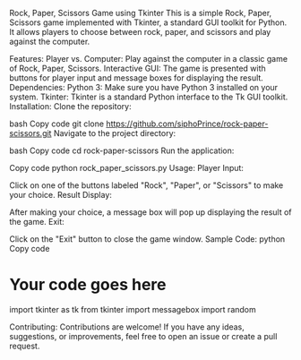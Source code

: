 Rock, Paper, Scissors Game using Tkinter
This is a simple Rock, Paper, Scissors game implemented with Tkinter, a standard GUI toolkit for Python. It allows players to choose between rock, paper, and scissors and play against the computer.

Features:
Player vs. Computer: Play against the computer in a classic game of Rock, Paper, Scissors.
Interactive GUI: The game is presented with buttons for player input and message boxes for displaying the result.
Dependencies:
Python 3: Make sure you have Python 3 installed on your system.
Tkinter: Tkinter is a standard Python interface to the Tk GUI toolkit.
Installation:
Clone the repository:

bash
Copy code
git clone https://github.com/siphoPrince/rock-paper-scissors.git
Navigate to the project directory:

bash
Copy code
cd rock-paper-scissors
Run the application:

Copy code
python rock_paper_scissors.py
Usage:
Player Input:

Click on one of the buttons labeled "Rock", "Paper", or "Scissors" to make your choice.
Result Display:

After making your choice, a message box will pop up displaying the result of the game.
Exit:

Click on the "Exit" button to close the game window.
Sample Code:
python
Copy code
# Your code goes here
import tkinter as tk
from tkinter import messagebox
import random

 
Contributing:
Contributions are welcome! If you have any ideas, suggestions, or improvements, feel free to open an issue or create a pull request.
